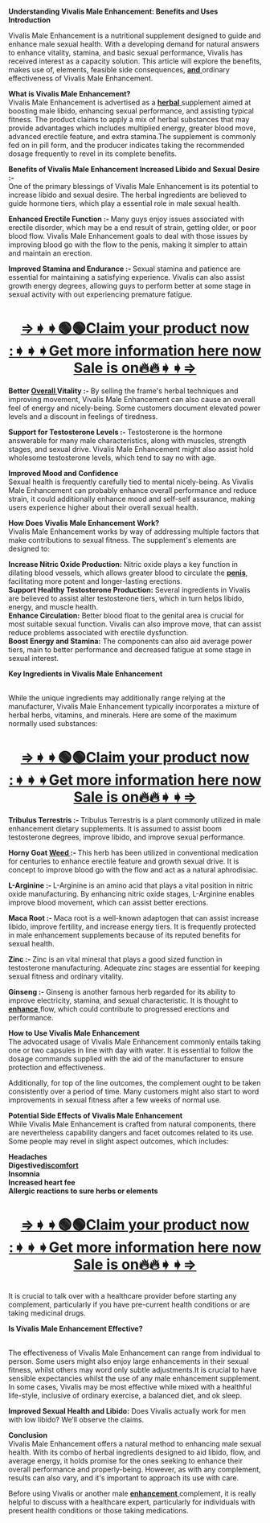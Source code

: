 <h1 style="text-align: center;">&nbsp;</h1>
<p><strong>Understanding Vivalis Male Enhancement: Benefits and Uses</strong><br /><strong>Introduction</strong></p>
<p>Vivalis Male Enhancement is a nutritional supplement designed to guide and enhance male sexual health. With a developing demand for natural answers to enhance vitality, stamina, and basic sexual performance, Vivalis has received interest as a capacity solution. This article will explore the benefits, makes use of, elements, feasible side consequences, <a href="https://gadgetstrack.com/vivalis-male-enhancement-au-buy/"><strong>and</strong> </a>ordinary effectiveness of Vivalis Male Enhancement.</p>
<p><strong>What is Vivalis Male Enhancement?</strong><br />Vivalis Male Enhancement is advertised as a <a href="https://gadgetstrack.com/vivalis-male-enhancement-au-buy/"><strong>herbal</strong> </a>supplement aimed at boosting male libido, enhancing sexual performance, and assisting typical fitness. The product claims to apply a mix of herbal substances that may provide advantages which includes multiplied energy, greater blood move, advanced erectile feature, and extra stamina.The supplement is commonly fed on in pill form, and the producer indicates taking the recommended dosage frequently to revel in its complete benefits.</p>
<p><strong>Benefits of Vivalis Male Enhancement&nbsp;</strong><strong>Increased Libido and Sexual Desire :-</strong><br />One of the primary blessings of Vivalis Male Enhancement is its potential to increase libido and sexual desire. The herbal ingredients are believed to guide hormone tiers, which play a essential role in male sexual health.</p>
<p><strong>Enhanced Erectile Function :-&nbsp;</strong>Many guys enjoy issues associated with erectile disorder, which may be a end result of strain, getting older, or poor blood flow. Vivalis Male Enhancement goals to deal with those issues by improving blood go with the flow to the penis, making it simpler to attain and maintain an erection.</p>
<p><strong>Improved Stamina and Endurance :-&nbsp;</strong>Sexual stamina and patience are essential for maintaining a satisfying experience. Vivalis can also assist growth energy degrees, allowing guys to perform better at some stage in sexual activity with out experiencing premature fatigue.</p>
<h1 style="text-align: center;"><strong><a href="https://gadgetstrack.com/vivalis-male-enhancement-au-buy/" target="_blank">&zwj;&rArr;➧➧🟢🟢Claim your product now :➧➧➧Get more information here now Sale is on🔥🔥➧➧&rArr;</a></strong></h1>
<p><strong>Better <a href="https://www.facebook.com/VivalisMaleEnhancementAU/">Overall </a>Vitality :-&nbsp;</strong>By selling the frame's herbal techniques and improving movement, Vivalis Male Enhancement can also cause an overall feel of energy and nicely-being. Some customers document elevated power levels and a discount in feelings of tiredness.</p>
<p><strong>Support for Testosterone Levels :-&nbsp;</strong>Testosterone is the hormone answerable for many male characteristics, along with muscles, strength stages, and sexual drive. Vivalis Male Enhancement might also assist hold wholesome testosterone levels, which tend to say no with age.</p>
<p><strong>Improved Mood and Confidence</strong><br />Sexual health is frequently carefully tied to mental nicely-being. As Vivalis Male Enhancement can probably enhance overall performance and reduce strain, it could additionally enhance mood and self-self assurance, making users experience higher about their overall sexual health.</p>
<p><strong>How Does Vivalis Male Enhancement Work?</strong><br />Vivalis Male Enhancement works by way of addressing multiple factors that make contributions to sexual fitness. The supplement's elements are designed to:</p>
<p><strong>Increase Nitric Oxide Production:</strong> Nitric oxide plays a key function in dilating blood vessels, which allows greater blood to circulate the&nbsp;<strong><a href="https://www.facebook.com/VivalisMaleEnhancementAU/">penis</a></strong>, facilitating more potent and longer-lasting erections.<br /><strong>Support Healthy Testosterone Production:</strong> Several ingredients in Vivalis are believed to assist alter testosterone tiers, which in turn helps libido, energy, and muscle health.<br /><strong>Enhance Circulation:</strong> Better blood float to the genital area is crucial for most suitable sexual function. Vivalis can also improve move, that can assist reduce problems associated with erectile dysfunction.<br /><strong>Boost Energy and Stamina:</strong> The components can also aid average power tiers, main to better performance and decreased fatigue at some stage in sexual interest.</p>
<p><strong>Key Ingredients in Vivalis Male Enhancement</strong></p>
<p><br />While the unique ingredients may additionally range relying at the manufacturer, Vivalis Male Enhancement typically incorporates a mixture of herbal herbs, vitamins, and minerals. Here are some of the maximum normally used substances:</p>
<h1 style="text-align: center;"><strong><a href="https://gadgetstrack.com/vivalis-male-enhancement-au-buy/" target="_blank">&zwj;&rArr;➧➧🟢🟢Claim your product now :➧➧➧Get more information here now Sale is on🔥🔥➧➧&rArr;</a></strong></h1>
<p><strong>Tribulus Terrestris :-&nbsp;</strong>Tribulus Terrestris is a plant commonly utilized in male enhancement dietary supplements. It is assumed to assist boom testosterone degrees, improve libido, and improve sexual performance.</p>
<p><strong>Horny Goat <a href="https://www.facebook.com/VivalisMaleEnhancementAU/">Weed </a>:-&nbsp;</strong>This herb has been utilized in conventional medication for centuries to enhance erectile feature and growth sexual drive. It is concept to improve blood go with the flow and act as a natural aphrodisiac.</p>
<p><strong>L-Arginine :-&nbsp;</strong>L-Arginine is an amino acid that plays a vital position in nitric oxide manufacturing. By enhancing nitric oxide stages, L-Arginine enables improve blood movement, which can assist better erections.</p>
<p><strong>Maca Root :-&nbsp;</strong>Maca root is a well-known adaptogen that can assist increase libido, improve fertility, and increase energy tiers. It is frequently protected in male enhancement supplements because of its reputed benefits for sexual health.</p>
<p><strong>Zinc :-&nbsp;</strong>Zinc is an vital mineral that plays a good sized function in testosterone manufacturing. Adequate zinc stages are essential for keeping sexual fitness and ordinary vitality.</p>
<p><strong>Ginseng :-&nbsp;</strong>Ginseng is another famous herb regarded for its ability to improve electricity, stamina, and sexual characteristic. It is thought to <a href="https://gadgetstrack.com/vivalis-male-enhancement-au-buy/"><strong>enhance</strong> </a>flow, which could contribute to progressed erections and performance.</p>
<p><strong>How to Use Vivalis Male Enhancement</strong><br />The advocated usage of Vivalis Male Enhancement commonly entails taking one or two capsules in line with day with water. It is essential to follow the dosage commands supplied with the aid of the manufacturer to ensure protection and effectiveness.</p>
<p>Additionally, for top of the line outcomes, the complement ought to be taken consistently over a period of time. Many customers might also start to word improvements in sexual fitness after a few weeks of normal use.</p>
<p><strong>Potential Side Effects of Vivalis Male Enhancement</strong><br />While Vivalis Male Enhancement is crafted from natural components, there are nevertheless capability dangers and facet outcomes related to its use. Some people may revel in slight aspect outcomes, which includes:</p>
<p><strong>Headaches</strong><br /><strong>Digestive<a href="https://gadgetstrack.com/vivalis-male-enhancement-au-buy/">discomfort</a></strong><br /><strong>Insomnia</strong><br /><strong>Increased heart fee</strong><br /><strong>Allergic reactions to sure herbs or elements</strong></p>
<h1 style="text-align: center;"><strong><a href="https://gadgetstrack.com/vivalis-male-enhancement-au-buy/" target="_blank">&zwj;&rArr;➧➧🟢🟢Claim your product now :➧➧➧Get more information here now Sale is on🔥🔥➧➧&rArr;</a></strong></h1>
<p><br />It is crucial to talk over with a healthcare provider before starting any complement, particularly if you have pre-current health conditions or are taking medicinal drugs.</p>
<p><strong>Is Vivalis Male Enhancement Effective?</strong></p>
<p><br />The effectiveness of Vivalis Male Enhancement can range from individual to person. Some users might also enjoy large enhancements in their sexual fitness, whilst others may word only subtle adjustments.It is crucial to have sensible expectancies whilst the use of any male enhancement supplement. In some cases, Vivalis may be most effective while mixed with a healthful life-style, inclusive of ordinary exercise, a balanced diet, and ok sleep.</p>
<p><strong>Improved Sexual Health and Libido:</strong>&nbsp;Does Vivalis actually work for men with low libido? We&rsquo;ll observe the claims.</p>
<p><strong>Conclusion</strong><br />Vivalis Male Enhancement offers a natural method to enhancing male sexual health. With its combo of herbal ingredients designed to aid libido, flow, and average energy, it holds promise for the ones seeking to enhance their overall performance and properly-being. However, as with any complement, results can also vary, and it's important to approach its use with care.</p>
<p>Before using Vivalis or another male <a href="https://gadgetstrack.com/vivalis-male-enhancement-au-buy/"><strong>enhancement</strong> </a>complement, it is really helpful to discuss with a healthcare expert, particularly for individuals with present health conditions or those taking medications.</p>
<h1 style="text-align: center;">&nbsp;</h1>
